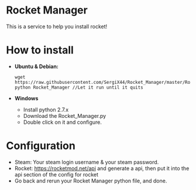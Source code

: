 # Rocket Manager
This is a service to help you install rocket!

# How to install
  + **Ubuntu & Debian:**
  
    ```
    wget https://raw.githubusercontent.com/SergiX44/Rocket_Manager/master/Rocket_Manager.py
    python Rocket_Manager //Let it run until it quits
    ```
  + **Windows**
  
    + Install python 2.7.x
    + Download the Rocket_Manager.py
    + Double click on it and configure.
 
# Configuration
  + Steam: Your steam login username & your steam password.
  + Rocket: https://rocketmod.net/api and generate a api, then put it into the api section of the config for rocket
  + Go back and rerun your Rocket Manager python file, and done.
 
